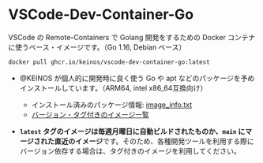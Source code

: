 # VSCode-Dev-Container-Go

VSCode の Remote-Containers で Golang 開発をするための Docker コンテナに使うベース・イメージです。（Go 1.16, Debian ベース）

```bash
docker pull ghcr.io/keinos/vscode-dev-container-go:latest
```

- @KEINOS が個人的に開発時に良く使う Go や apt などのパッケージを予めインストールしています。（ARM64, intel x86_64互換向け）
  - インストール済みのパッケージ情報: [image_info.txt](image_info.txt)
  - [バージョン・タグ付きのイメージ一覧](https://github.com/KEINOS/VSCode-Dev-Container-Go/pkgs/container/vscode-dev-container-go)

- **`latest` タグのイメージは毎週月曜日に自動ビルドされたものか、`main` にマージされた直近のイメージ**です。そのため、各種開発ツールを利用する際にバージョン依存する場合は、タグ付きのイメージを利用してください。
